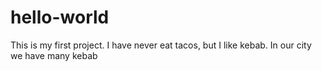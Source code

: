 # hello-world
This is my first project.
I have never eat tacos, but I like kebab. In our city we have many kebab 
